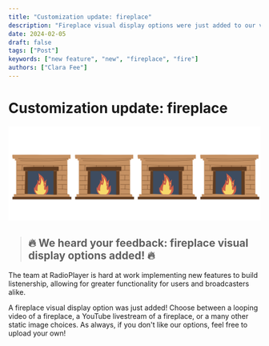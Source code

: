 ```yaml
---
title: "Customization update: fireplace"
description: "Fireplace visual display options were just added to our visual display options!"
date: 2024-02-05
draft: false
tags: ["Post"]
keywords: ["new feature", "new", "fireplace", "fire"]
authors: ["Clara Fee"]
---
```


# Customization update: fireplace

![phone header](fire.svg)

> ## 🔥 We heard your feedback: fireplace visual display options added! 🔥

The team at RadioPlayer is hard at work implementing new features to build listenership, allowing for greater functionality for users and broadcasters alike.

A fireplace visual display option was just added! Choose between a looping video of a fireplace, a YouTube livestream of a fireplace, or a many other static image choices. As always, if you don't like our options, feel free to upload your own!